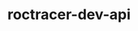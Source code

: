 ---
title: "roctracer-dev-api"
layout: cache
categories: [package, develop]
meta: {"compilers": ["gcc@=11.1.0", "gcc@=11.4.0", "gcc@=13.2.0"], "num_specs": 8, "num_specs_by_stack": {"e4s": 3, "gpu-tests": 2, "hep": 1, "ml-linux-x86_64-rocm": 2, "root": 8}, "oss": ["ubuntu20.04", "ubuntu22.04", "ubuntu24.04"], "platforms": ["linux"], "stacks": ["e4s", "gpu-tests", "hep", "ml-linux-x86_64-rocm", "root"], "targets": ["x86_64_v3"], "versions": ["5.5.1", "5.6.1", "5.7.1", "6.1.2", "6.3.1", "6.3.2"]}
spec_details: [{"compiler": "gcc@=11.1.0", "hash": "uzitbzxtxmnyn7zc3kfay2dqdytwt35b", "os": "ubuntu20.04", "platform": "linux", "size": "-", "stacks": ["gpu-tests", "root"], "tarball": "https://binaries.spack.io/develop/build_cache/linux-ubuntu20.04-x86_64_v3/gcc-11.1.0/roctracer-dev-api-5.5.1/linux-ubuntu20.04-x86_64_v3-gcc-11.1.0-roctracer-dev-api-5.5.1-uzitbzxtxmnyn7zc3kfay2dqdytwt35b.spack", "target": "x86_64_v3", "variants": ["build_system=generic"], "versions": ["5.5.1"]}, {"compiler": "gcc@=11.1.0", "hash": "jm6gfcej2cmwvlztqz5d766u7pftijby", "os": "ubuntu20.04", "platform": "linux", "size": "-", "stacks": ["gpu-tests", "root"], "tarball": "https://binaries.spack.io/develop/build_cache/linux-ubuntu20.04-x86_64_v3/gcc-11.1.0/roctracer-dev-api-5.6.1/linux-ubuntu20.04-x86_64_v3-gcc-11.1.0-roctracer-dev-api-5.6.1-jm6gfcej2cmwvlztqz5d766u7pftijby.spack", "target": "x86_64_v3", "variants": ["build_system=generic"], "versions": ["5.6.1"]}, {"compiler": "gcc@=11.4.0", "hash": "kep3cunuxbnfcmf5j2o3afgxhnti6rtl", "os": "ubuntu22.04", "platform": "linux", "size": "-", "stacks": ["e4s", "root"], "tarball": "https://binaries.spack.io/develop/build_cache/linux-ubuntu22.04-x86_64_v3/gcc-11.4.0/roctracer-dev-api-6.3.1/linux-ubuntu22.04-x86_64_v3-gcc-11.4.0-roctracer-dev-api-6.3.1-kep3cunuxbnfcmf5j2o3afgxhnti6rtl.spack", "target": "x86_64_v3", "variants": ["build_system=generic"], "versions": ["6.3.1"]}, {"compiler": "gcc@=11.4.0", "hash": "h5ie7u6qhgb6z7eiov7ilc235mkjjcya", "os": "ubuntu22.04", "platform": "linux", "size": "-", "stacks": ["e4s", "root"], "tarball": "https://binaries.spack.io/develop/build_cache/linux-ubuntu22.04-x86_64_v3/gcc-11.4.0/roctracer-dev-api-6.3.2/linux-ubuntu22.04-x86_64_v3-gcc-11.4.0-roctracer-dev-api-6.3.2-h5ie7u6qhgb6z7eiov7ilc235mkjjcya.spack", "target": "x86_64_v3", "variants": ["build_system=generic"], "versions": ["6.3.2"]}, {"compiler": "gcc@=11.4.0", "hash": "775vfhhzkxmfnyd6ajylqlj7jl5qd2zs", "os": "ubuntu22.04", "platform": "linux", "size": "-", "stacks": ["e4s", "root"], "tarball": "https://binaries.spack.io/develop/build_cache/linux-ubuntu22.04-x86_64_v3/gcc-11.4.0/roctracer-dev-api-6.3.1/linux-ubuntu22.04-x86_64_v3-gcc-11.4.0-roctracer-dev-api-6.3.1-775vfhhzkxmfnyd6ajylqlj7jl5qd2zs.spack", "target": "x86_64_v3", "variants": ["build_system=generic"], "versions": ["6.3.1"]}, {"compiler": "gcc@=11.4.0", "hash": "6crvd3c7tfzedasjifwaq5i24a3enxdy", "os": "ubuntu22.04", "platform": "linux", "size": "-", "stacks": ["hep", "root"], "tarball": "https://binaries.spack.io/develop/build_cache/linux-ubuntu22.04-x86_64_v3/gcc-11.4.0/roctracer-dev-api-5.7.1/linux-ubuntu22.04-x86_64_v3-gcc-11.4.0-roctracer-dev-api-5.7.1-6crvd3c7tfzedasjifwaq5i24a3enxdy.spack", "target": "x86_64_v3", "variants": ["build_system=generic"], "versions": ["5.7.1"]}, {"compiler": "gcc@=13.2.0", "hash": "azh36w3z4x252bmtrac65nhi526xq3vu", "os": "ubuntu24.04", "platform": "linux", "size": "-", "stacks": ["ml-linux-x86_64-rocm", "root"], "tarball": "https://binaries.spack.io/develop/build_cache/linux-ubuntu24.04-x86_64_v3/gcc-13.2.0/roctracer-dev-api-6.1.2/linux-ubuntu24.04-x86_64_v3-gcc-13.2.0-roctracer-dev-api-6.1.2-azh36w3z4x252bmtrac65nhi526xq3vu.spack", "target": "x86_64_v3", "variants": ["build_system=generic"], "versions": ["6.1.2"]}, {"compiler": "gcc@=13.2.0", "hash": "abhmsixbhihdwh7xqqkvt2vmgguagrzo", "os": "ubuntu24.04", "platform": "linux", "size": "-", "stacks": ["ml-linux-x86_64-rocm", "root"], "tarball": "https://binaries.spack.io/develop/build_cache/linux-ubuntu24.04-x86_64_v3/gcc-13.2.0/roctracer-dev-api-6.1.2/linux-ubuntu24.04-x86_64_v3-gcc-13.2.0-roctracer-dev-api-6.1.2-abhmsixbhihdwh7xqqkvt2vmgguagrzo.spack", "target": "x86_64_v3", "variants": ["build_system=generic"], "versions": ["6.1.2"]}]
---